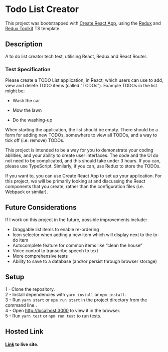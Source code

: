 # Todo List Creator

This project was bootstrapped with [Create React App](https://github.com/facebook/create-react-app), using the [Redux](https://redux.js.org/) and [Redux Toolkit](https://redux-toolkit.js.org/) TS template.

## Description
A to do list creator tech test, utilising React, Redux and React Router.

### Test Specification

Please create a TODO List application, in React, which users can use to add, view and delete TODO items (called “TODOs”). Example TODOs in the list might be:

- Wash the car

- Mow the lawn

- Do the washing-up


When starting the application, the list should be empty. There should be a form for adding new TODOs, somewhere to view all TODOs, and a way to tick off (i.e. remove) TODOs.

This project is intended to be a way for you to demonstrate your coding abilities, and your ability to create user interfaces. The code and the UI do not need to be complicated, and this should take under 3 hours. If you can, please use TypeScript. Similarly, if you can, use Redux to store the TODOs.

If you want to, you can use Create React App to set up your application. For this project, we will be primarily looking at and discussing the React components that you create, rather than the configuration files (i.e. Webpack or similar).

## Future Considerations

If I work on this project in the future, possible improvements include:
- Draggable list items to enable re-ordering
- Icon selector when adding a new item which will display next to the to-do item
- Autocomplete feature for common items like “clean the house”
- Voice control to transcribe speech to text
- More comprehensive tests
- Ability to save to a database (and/or persist through browser storage)


## Setup
1 - Clone the repository.\
2 - Install dependencies with ```yarn install``` or ```npm install```.\
3 - Run ```yarn start``` or ```npm run start``` in the project directory from the command line .\
4 - Open [http://localhost:3000](http://localhost:3000) to view it in the browser.\
5 - Run ```yarn test``` or ```npm run test``` to run tests.

## Hosted Link
#### [Link](https://to-do-app.petedev.co.uk/) to live site.